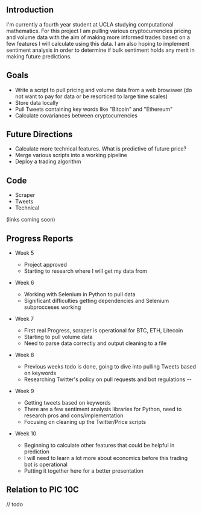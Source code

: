 ## Introduction

I'm currently a fourth year student at UCLA studying computational mathematics. For this project I am pulling various cryptocurrencies pricing and volume data with the aim of making more informed trades based on a few features I will calculate using this data. I am also hoping to implement sentiment analysis in order to determine if bulk sentiment holds any merit in making future predictions. 

## Goals

- Write a script to pull pricing and volume data from a web browswer (do not want to pay for data or be rescrticed to large time scales)
- Store data locally 
- Pull Tweets containing key words like "Bitcoin" and "Ethereum"
- Calculate covariances between cryptocurrencies

## Future Directions

- Calculate more technical features. What is predictive of future price?
- Merge various scripts into a working pipeline
- Deploy a trading algorithm

## Code

- Scraper
- Tweets
- Technical

(links coming soon)

## Progress Reports 

- Week 5
  - Project approved
  - Starting to research where I will get my data from

- Week 6
  - Working with Selenium in Python to pull data
  - Significant difficulties getting dependencies and Selenium subprocceses working 

- Week 7
  - First real Progress, scraper is operational for BTC, ETH, Litecoin
  - Starting to pull volume data 
  - Need to parse data correctly and output cleaning to a file

- Week 8
  - Previous weeks todo is done, going to dive into pulling Tweets based on keywords
  - Researching Twitter's policy on pull requests and bot regulations
  --
- Week 9
  - Getting tweets based on keywords
  - There are a few sentiment analysis libraries for Python, need to research pros and cons/implementation
  - Focusing on cleaning up the Twitter/Price scripts

- Week 10
  - Beginning to calculate other features that could be helpful in prediction
  - I will need to learn a lot more about economics before this trading bot is operational
  - Putting it together here for a better presentation
  
## Relation to PIC 10C

// todo

